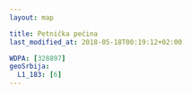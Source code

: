 ```yaml
---
layout: map

title: Petnička pećina
last_modified_at: 2018-05-18T00:19:12+02:00

WDPA: [328897]
geoSrbija:
  L1_183: [6]
---
```

